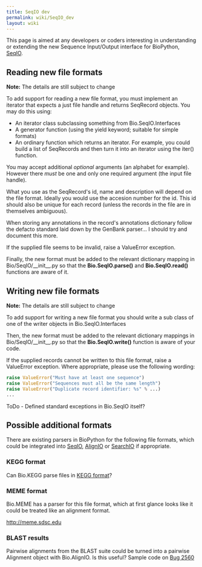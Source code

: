 ```yaml
---
title: SeqIO dev
permalink: wiki/SeqIO_dev
layout: wiki
---
```


This page is aimed at any developers or coders interesting in
understanding or extending the new Sequence Input/Output interface for
BioPython, [SeqIO](SeqIO "wikilink").

Reading new file formats
------------------------

**Note:** The details are still subject to change

To add support for reading a new file format, you must implement an
iterator that expects a just file handle and returns SeqRecord objects.
You may do this using:

-   An iterator class subclassing something from Bio.SeqIO.Interfaces
-   A generator function (using the yield keyword; suitable for
    simple formats)
-   An ordinary function which returns an iterator. For example, you
    could build a list of SeqRecords and then turn it into an iterator
    using the iter() function.

You may accept additional *optional* arguments (an alphabet for
example). However there *must* be one and only one required argument
(the input file handle).

What you use as the SeqRecord's id, name and description will depend on
the file format. Ideally you would use the accesion number for the id.
This id should also be unique for each record (unless the records in the
file are in themselves ambiguous).

When storing any annotations in the record's annotations dictionary
follow the defacto standard laid down by the GenBank parser... I should
try and document this more.

If the supplied file seems to be invalid, raise a ValueError exception.

Finally, the new format must be added to the relevant dictionary mapping
in Bio/SeqIO/\_\_init\_\_.py so that the **Bio.SeqIO.parse()** and
**Bio.SeqIO.read()** functions are aware of it.

Writing new file formats
------------------------

**Note:** The details are still subject to change

To add support for writing a new file format you should write a sub
class of one of the writer objects in Bio.SeqIO.Interfaces

Then, the new format must be added to the relevant dictionary mappings
in Bio/SeqIO/\_\_init\_\_.py so that the **Bio.SeqIO.write()** function
is aware of your code.

If the supplied records cannot be written to this file format, raise a
ValueError exception. Where appropriate, please use the following
wording:

``` python
raise ValueError("Must have at least one sequence")
raise ValueError("Sequences must all be the same length")
raise ValueError("Duplicate record identifier: %s" % ...)
...
```

ToDo - Defined standard exceptions in Bio.SeqIO itself?

Possible additional formats
---------------------------

There are existing parsers in BioPython for the following file formats,
which could be integrated into [SeqIO](SeqIO "wikilink"),
[AlignIO](AlignIO "wikilink") or [SearchIO](SearchIO "wikilink") if
appropriate.

### KEGG format

Can Bio.KEGG parse files in [KEGG
format](http://bioperl.org/formats/sequence_formats/KEGG_sequence_format)?

### MEME format

Bio.MEME has a parser for this file format, which at first glance looks
like it could be treated like an alignment format.

<http://meme.sdsc.edu>

### BLAST results

Pairwise alignments from the BLAST suite could be turned into a pairwise
Alignment object with Bio.AlignIO. Is this useful? Sample code on [Bug
2560](http://bugzilla.open-bio.org/show_bug.cgi?id=2560)
